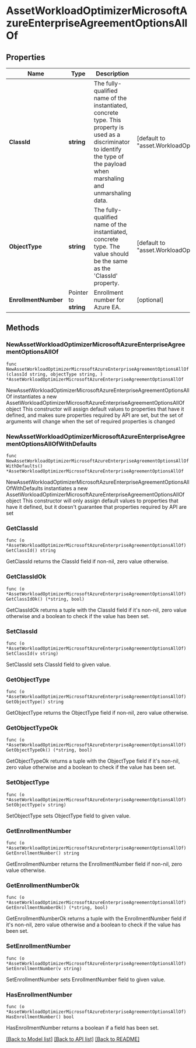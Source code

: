 # AssetWorkloadOptimizerMicrosoftAzureEnterpriseAgreementOptionsAllOf

## Properties

Name | Type | Description | Notes
------------ | ------------- | ------------- | -------------
**ClassId** | **string** | The fully-qualified name of the instantiated, concrete type. This property is used as a discriminator to identify the type of the payload when marshaling and unmarshaling data. | [default to "asset.WorkloadOptimizerMicrosoftAzureEnterpriseAgreementOptions"]
**ObjectType** | **string** | The fully-qualified name of the instantiated, concrete type. The value should be the same as the &#39;ClassId&#39; property. | [default to "asset.WorkloadOptimizerMicrosoftAzureEnterpriseAgreementOptions"]
**EnrollmentNumber** | Pointer to **string** | Enrollment number for Azure EA. | [optional] 

## Methods

### NewAssetWorkloadOptimizerMicrosoftAzureEnterpriseAgreementOptionsAllOf

`func NewAssetWorkloadOptimizerMicrosoftAzureEnterpriseAgreementOptionsAllOf(classId string, objectType string, ) *AssetWorkloadOptimizerMicrosoftAzureEnterpriseAgreementOptionsAllOf`

NewAssetWorkloadOptimizerMicrosoftAzureEnterpriseAgreementOptionsAllOf instantiates a new AssetWorkloadOptimizerMicrosoftAzureEnterpriseAgreementOptionsAllOf object
This constructor will assign default values to properties that have it defined,
and makes sure properties required by API are set, but the set of arguments
will change when the set of required properties is changed

### NewAssetWorkloadOptimizerMicrosoftAzureEnterpriseAgreementOptionsAllOfWithDefaults

`func NewAssetWorkloadOptimizerMicrosoftAzureEnterpriseAgreementOptionsAllOfWithDefaults() *AssetWorkloadOptimizerMicrosoftAzureEnterpriseAgreementOptionsAllOf`

NewAssetWorkloadOptimizerMicrosoftAzureEnterpriseAgreementOptionsAllOfWithDefaults instantiates a new AssetWorkloadOptimizerMicrosoftAzureEnterpriseAgreementOptionsAllOf object
This constructor will only assign default values to properties that have it defined,
but it doesn't guarantee that properties required by API are set

### GetClassId

`func (o *AssetWorkloadOptimizerMicrosoftAzureEnterpriseAgreementOptionsAllOf) GetClassId() string`

GetClassId returns the ClassId field if non-nil, zero value otherwise.

### GetClassIdOk

`func (o *AssetWorkloadOptimizerMicrosoftAzureEnterpriseAgreementOptionsAllOf) GetClassIdOk() (*string, bool)`

GetClassIdOk returns a tuple with the ClassId field if it's non-nil, zero value otherwise
and a boolean to check if the value has been set.

### SetClassId

`func (o *AssetWorkloadOptimizerMicrosoftAzureEnterpriseAgreementOptionsAllOf) SetClassId(v string)`

SetClassId sets ClassId field to given value.


### GetObjectType

`func (o *AssetWorkloadOptimizerMicrosoftAzureEnterpriseAgreementOptionsAllOf) GetObjectType() string`

GetObjectType returns the ObjectType field if non-nil, zero value otherwise.

### GetObjectTypeOk

`func (o *AssetWorkloadOptimizerMicrosoftAzureEnterpriseAgreementOptionsAllOf) GetObjectTypeOk() (*string, bool)`

GetObjectTypeOk returns a tuple with the ObjectType field if it's non-nil, zero value otherwise
and a boolean to check if the value has been set.

### SetObjectType

`func (o *AssetWorkloadOptimizerMicrosoftAzureEnterpriseAgreementOptionsAllOf) SetObjectType(v string)`

SetObjectType sets ObjectType field to given value.


### GetEnrollmentNumber

`func (o *AssetWorkloadOptimizerMicrosoftAzureEnterpriseAgreementOptionsAllOf) GetEnrollmentNumber() string`

GetEnrollmentNumber returns the EnrollmentNumber field if non-nil, zero value otherwise.

### GetEnrollmentNumberOk

`func (o *AssetWorkloadOptimizerMicrosoftAzureEnterpriseAgreementOptionsAllOf) GetEnrollmentNumberOk() (*string, bool)`

GetEnrollmentNumberOk returns a tuple with the EnrollmentNumber field if it's non-nil, zero value otherwise
and a boolean to check if the value has been set.

### SetEnrollmentNumber

`func (o *AssetWorkloadOptimizerMicrosoftAzureEnterpriseAgreementOptionsAllOf) SetEnrollmentNumber(v string)`

SetEnrollmentNumber sets EnrollmentNumber field to given value.

### HasEnrollmentNumber

`func (o *AssetWorkloadOptimizerMicrosoftAzureEnterpriseAgreementOptionsAllOf) HasEnrollmentNumber() bool`

HasEnrollmentNumber returns a boolean if a field has been set.


[[Back to Model list]](../README.md#documentation-for-models) [[Back to API list]](../README.md#documentation-for-api-endpoints) [[Back to README]](../README.md)


